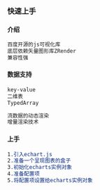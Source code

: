 ### 快速上手

#### 介绍

```css
百度开源的js可视化库
底层依赖矢量图形库ZRender
兼容性强
```

#### 数据支持

```css
key-value
二维表
TypedArray
```

```css
流数据的动态渲染
增量渲染技术
```

#### 上手

```css
1.引入echart.js
2.准备一个呈现图表的盒子
3.初始化echarts实例对象
4.准备配置项
5.将配置项设置给echarts实例对象
```

